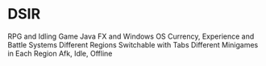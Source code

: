 # DSIR
RPG and Idling Game
Java FX and Windows OS
Currency, Experience and Battle Systems
Different Regions Switchable with Tabs
  Different Minigames in Each Region
Afk, Idle, Offline
